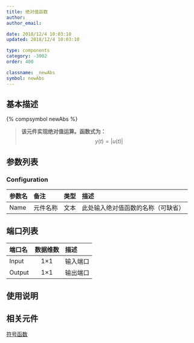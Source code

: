 ```yaml
---
title: 绝对值函数
author: 
author_email:

date: 2018/12/4 10:03:10
updated: 2018/12/4 10:03:10

type: components
category: -3002
order: 400

classname: _newAbs
symbol: newAbs
---
```

## 基本描述
{% compsymbol newAbs %}

> **该元件实现绝对值运算。函数式为：**
> $$y(t) = |u(t)|$$

## 参数列表
### Configuration
| 参数名 | 备注 | 类型 | 描述 |
| :--- | :--- | :--: | :--- |
| Name | 元件名称 | 文本 | 此处输入绝对值函数的名称（可缺省） |


## 端口列表

| 端口名 | 数据维数 | 描述 |
| :--- | :--:  | :--- |
| Input | 1×1 |输入端口|
| Output | 1×1 |输出端口 |

## 使用说明



## 相关元件

[符号函数](comp_newSgn.md)
